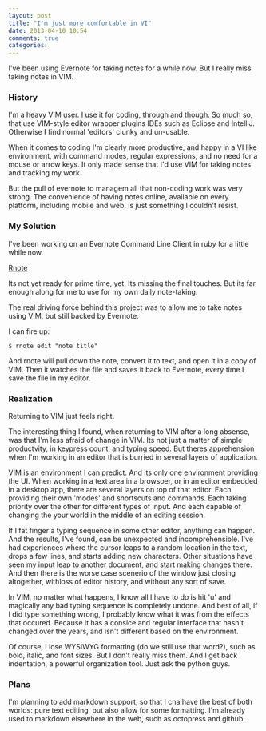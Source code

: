 ```yaml
---
layout: post
title: "I'm just more comfortable in VI"
date: 2013-04-10 10:54
comments: true
categories: 
---
```


I've been using Evernote for taking notes for a while now. But I really miss taking notes in VIM.

### History

I'm a heavy VIM user. I use it for coding, through and though. So much so, that use VIM-style editor wrapper plugins IDEs such as Eclipse and IntelliJ. Otherwise I find normal 'editors' clunky and un-usable.

When it comes to coding I'm clearly more productive, and happy in a VI like environment, with command modes, regular expressions, and no need for a mouse or arrow keys. It only made sense that I'd use VIM for taking notes and tracking my work.

But the pull of evernote to managem all that non-coding work was very strong.  The convenience of having notes online, available on every platform, including mobile and web, is just something I couldn't resist.

### My Solution

I've been working on an Evernote Command Line Client in ruby for a little while now.

[Rnote](http://github.com/dragonfax/rnote)

Its not yet ready for prime time, yet. Its missing the final touches. But its far enough along for me to use for my own daily note-taking.

The real driving force behind this project was to allow me to take notes using VIM, but still backed by Evernote.

I can fire up:

`$ rnote edit "note title"`

And rnote will pull down the note, convert it to text, and open it in a copy of VIM.  Then it watches the file and saves it back to Evernote, every time I save the file in my editor.

### Realization

Returning to VIM just feels right.

The interesting thing I found, when returning to VIM after a long absense, was that I'm less afraid of change in VIM. Its not just a matter of simple productvity, in keypress count, and typing speed. But theres apprehension when I'm working in an editor that is burried in several layers of application.

VIM is an environment I can predict. And its only one environment providing the UI. When working in a text area in a browsoer, or in an editor embedded in a desktop app, there are several layers on top of that editor. Each providing their own 'modes' and shortscuts and commands. Each taking priority over the other for different types of input. And each capable of changing the your world in the middle of an editing session.

If I fat finger a typing sequence in some other editor, anything can happen. And the results, I've found, can be unexpected and incomprehensible. I've had experiences where the cursor leaps to a random location in the text, drops a few lines, and starts adding new characters. Other situations have seen my input leap to another document, and start making changes there. And then there is the worse case scenerio of the window just closing altogether, withloss of editor history, and without any sort of save.

In VIM, no matter what happens, I know all I have to do is hit 'u' and magically any bad typing sequence is completely undone. And best of all, if I did type something wrong, I probably know what it was from the effects that occured. Because it has a consice and regular interface that hasn't changed over the years, and isn't different based on the environment.

Of course, I lose WYSIWYG formatting (do we still use that word?), such as bold, italic, and font sizes.  But I don't really miss them.  And I get back indentation, a powerful organization tool. Just ask the python guys.


### Plans

I'm planning to add markdown support, so that I cna have the best of both worlds: pure text editing, but also allow for some formatting. I'm already used to markdown elsewhere in the web, such as octopress and github.


